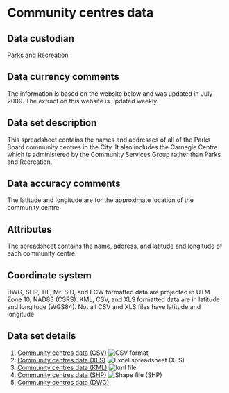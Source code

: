# Community centres data
## Data custodian
Parks and Recreation

## Data currency comments
The information is based on the website below and was updated in July 2009.
The extract on this website is updated weekly.

## Data set description
This spreadsheet contains the names and addresses of all of the Parks Board
community centres in the City. It also includes the Carnegie Centre which is
administered by the Community Services Group rather than Parks and Recreation.

## Data accuracy comments
The latitude and longitude are for the approximate location of the community
centre.

## Attributes
The spreadsheet contains the name, address, and latitude and longitude of each
community centre.

## Coordinate system
DWG, SHP, TIF, Mr. SID, and ECW formatted data are projected in UTM Zone 10,
NAD83 (CSRS). KML, CSV, and XLS formatted data are in latitude and longitude
(WGS84). Not all CSV and XLS files have latitude and longitude

## Data set details
  1. [Community centres data (CSV)](ftp://webftp.vancouver.ca/OpenData/csv/community_centres.csv) ![CSV format](../images/icon_csv.gif)
  2. [Community centres data (XLS)](ftp://webftp.vancouver.ca/OpenData/xls/community_centres.xls) ![Excel spreadsheet \(XLS\)](../images/icon_excel_sm.gif)
  3. [Community centres data (KML)](../download/kml/community_centres.kmz) ![kml file](../images/Icon_kml.gif)
  4. [Community centres data (SHP)](ftp://webftp.vancouver.ca/OpenData/shape/community_centres_shp.zip) ![Shape file \(SHP\)](../images/icon_shape.jpg)
  5. [Community centres data (DWG)](ftp://webftp.vancouver.ca/OpenData/dwg/community_centres.dwg)

